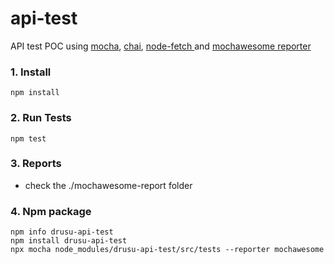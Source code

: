 # api-test
API test POC using [mocha](https://mochajs.org/), [chai](https://www.chaijs.com/), [node-fetch ](https://www.npmjs.com/package/node-fetch) and [mochawesome reporter](https://www.npmjs.com/package/mochawesome)

### 1. Install 
```
npm install
```

### 2. Run Tests
```
npm test
```

### 3. Reports
- check the ./mochawesome-report folder

### 4. Npm package
```
npm info drusu-api-test
npm install drusu-api-test
npx mocha node_modules/drusu-api-test/src/tests --reporter mochawesome
```
